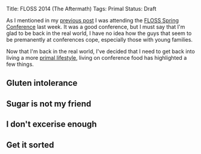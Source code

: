 Title: FLOSS 2014 (The Aftermath)
Tags: Primal
Status: Draft


As I mentioned in my [previous post]({$filename}/articles/almost_dead_in_brighton.md}) I was attending the [FLOSS Spring Conference](www.flossuk.org/Events/Spring2014) last week. It was a good conference, but I must say that I'm glad to be back in the real world, I have no idea how the guys that seem to be premanently at conferences cope, especially those with young families.

Now that I'm back in the real world, I've decided that I need to get back into living a more [primal lifestyle](http://www.marksdailyapple.com/definitive-guide-primal-blueprint), living on conference food has highlighted a few things.

## Gluten intolerance

## Sugar is not my friend

## I don't excerise enough

## Get it sorted

